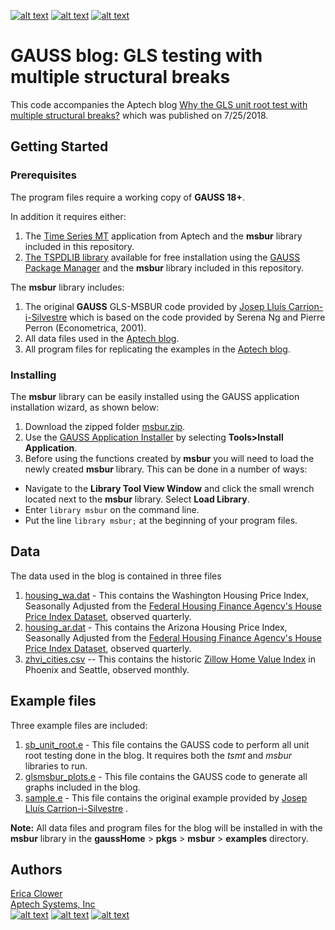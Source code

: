 [![alt text][1.1]][1]
[![alt text][2.1]][2]
[![alt text][3.1]][3]

# GAUSS blog: GLS testing with multiple structural breaks
This code accompanies the Aptech blog [Why the GLS unit root test with multiple
structural breaks?]( https://www.aptech.com/blog/the-changing-trend-in-home-values/) which was published on 7/25/2018.

## Getting Started
### Prerequisites
The program files require a working copy of **GAUSS 18+**.

In addition it requires either:
1. The [Time Series MT](https://store.aptech.com/gauss-applications-category/time-series-mt.html) application from Aptech and the **msbur** library included in this repository.
2. [The TSPDLIB library](https://docs.aptech.com/gauss/tspdlib/docs/tspdlib-landing.html) available for free installation using the [GAUSS Package Manager](https://www.aptech.com/blog/gauss-package-manager-basics/)  and the **msbur** library included in this repository.

The **msbur** library includes:
1. The original **GAUSS** GLS-MSBUR code provided by [Josep Lluís Carrion-i-Silvestre](https://webgrec.ub.edu/webpages/personal/cat/000698_carrion.ub.edu.html) which is based on the code provided by Serena Ng and Pierre Perron (Econometrica, 2001).
2. All data files used in the [Aptech blog](https://www.aptech.com/blog/).
3. All program files for replicating the examples in the [Aptech blog](https://www.aptech.com/blog/).

### Installing
The **msbur** library can be easily installed using the GAUSS application installation wizard, as shown below:

1. Download the zipped folder [msbur.zip](msbur.zip).
2. Use the [GAUSS Application Installer](https://www.aptech.com/support/installation/using-the-applications-installer-wizard/) by selecting **Tools>Install Application**.
3. Before using the functions created by **msbur** you will need to load the newly created **msbur** library. This can be done in a number of ways:
  *   Navigate to the **Library Tool View Window** and click the small wrench located next to the **msbur** library. Select **Load Library**.
  *  Enter `library msbur` on the command line.
  *  Put the line `library msbur;` at the beginning of your program files.

## Data
The data used in the blog is contained in three files

1. [housing_wa.dat](examples/housing_wa.dat) - This contains the Washington Housing Price Index, Seasonally Adjusted from the [Federal Housing Finance Agency's House Price Index Dataset](https://www.fhfa.gov/DataTools/Downloads/Pages/House-Price-Index-Datasets.aspx), observed quarterly.  
2. [housing_ar.dat](examples/housing_ar.dat) - This contains the Arizona Housing Price Index, Seasonally Adjusted from the [Federal Housing Finance Agency's House Price Index Dataset](https://www.fhfa.gov/DataTools/Downloads/Pages/House-Price-Index-Datasets.aspx), observed quarterly.
3. [zhvi_cities.csv](examples/zhvi_cities.csv) -- This contains the historic [Zillow Home Value Index](https://www.zillow.com/research/data/) in Phoenix and Seattle, observed monthly.

## Example files
Three example files are included:
1. [sb_unit_root.e](examples/sb_unit_root.e) - This file contains the GAUSS code to perform all unit root testing done in the blog. It requires both the *tsmt* and *msbur* libraries to run.
2. [glsmsbur_plots.e](examples/glsmsbur_plot.e) - This file contains the GAUSS code to generate all graphs included in the blog.
3. [sample.e](examples/sample.e) - This file contains the original example provided by [Josep Lluís Carrion-i-Silvestre](https://webgrec.ub.edu/webpages/personal/cat/000698_carrion.ub.edu.html) .

**Note:** All data files and program files for the blog will be installed in with the **msbur** library in the **gaussHome** > **pkgs** > **msbur** > **examples** directory.

## Authors
[Erica Clower](mailto:erica@aptech.com)  
[Aptech Systems, Inc](https://www.aptech.com/)  
[![alt text][1.1]][1]
[![alt text][2.1]][2]
[![alt text][3.1]][3]

<!-- links to social media icons -->
[1.1]: https://www.aptech.com/wp-content/uploads/2019/02/fb.png (Visit Aptech Facebook)
[2.1]: https://www.aptech.com/wp-content/uploads/2019/02/gh.png (Aptech Github)
[3.1]: https://www.aptech.com/wp-content/uploads/2019/02/li.png (Find us on LinkedIn)

<!-- links to your social media accounts -->
[1]: https://www.facebook.com/GAUSSAptech/
[2]: https://github.com/aptech
[3]: https://linkedin.com/in/ericaclower
<!-- Please don't remove this: Grab your social icons from https://github.com/carlsednaoui/gitsocial -->
